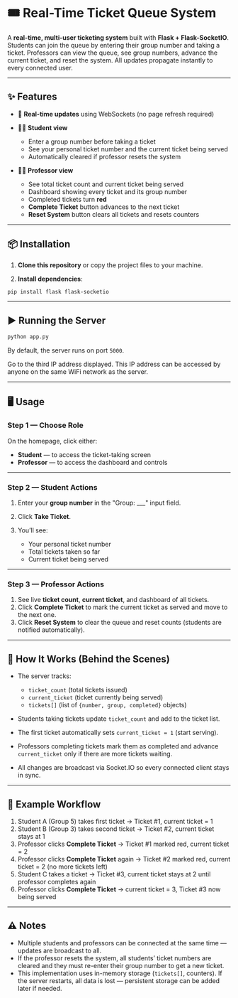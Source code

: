 # 🎟️ Real-Time Ticket Queue System

A **real-time, multi-user ticketing system** built with **Flask + Flask-SocketIO**.
Students can join the queue by entering their group number and taking a ticket. Professors can view the queue, see group numbers, advance the current ticket, and reset the system. All updates propagate instantly to every connected user.

---

## ✨ Features

* 🔄 **Real-time updates** using WebSockets (no page refresh required)
* 🧑‍🎓 **Student view**

  * Enter a group number before taking a ticket
  * See your personal ticket number and the current ticket being served
  * Automatically cleared if professor resets the system
* 👩‍🏫 **Professor view**

  * See total ticket count and current ticket being served
  * Dashboard showing every ticket and its group number
  * Completed tickets turn **red**
  * **Complete Ticket** button advances to the next ticket
  * **Reset System** button clears all tickets and resets counters

---

## 📦 Installation

1. **Clone this repository** or copy the project files to your machine.

2. **Install dependencies**:

```bash
pip install flask flask-socketio
```

---

## ▶️ Running the Server

```bash
python app.py
```

By default, the server runs on port `5000`.

Go to the third IP address displayed. 
This IP address can be accessed by anyone on the same WiFi network as the server.

---

## 🖥️ Usage

### Step 1 — Choose Role

On the homepage, click either:

* **Student** — to access the ticket-taking screen
* **Professor** — to access the dashboard and controls

---

### Step 2 — Student Actions

1. Enter your **group number** in the "Group: \_\_\_" input field.
2. Click **Take Ticket**.
3. You’ll see:

   * Your personal ticket number
   * Total tickets taken so far
   * Current ticket being served

---

### Step 3 — Professor Actions

1. See live **ticket count**, **current ticket**, and dashboard of all tickets.
2. Click **Complete Ticket** to mark the current ticket as served and move to the next one.
3. Click **Reset System** to clear the queue and reset counts (students are notified automatically).

---

## 🔄 How It Works (Behind the Scenes)

* The server tracks:

  * `ticket_count` (total tickets issued)
  * `current_ticket` (ticket currently being served)
  * `tickets[]` (list of `{number, group, completed}` objects)
* Students taking tickets update `ticket_count` and add to the ticket list.
* The first ticket automatically sets `current_ticket = 1` (start serving).
* Professors completing tickets mark them as completed and advance `current_ticket` only if there are more tickets waiting.
* All changes are broadcast via Socket.IO so every connected client stays in sync.

---

## 🧪 Example Workflow

1. Student A (Group 5) takes first ticket → Ticket #1, current ticket = 1
2. Student B (Group 3) takes second ticket → Ticket #2, current ticket stays at 1
3. Professor clicks **Complete Ticket** → Ticket #1 marked red, current ticket = 2
4. Professor clicks **Complete Ticket** again → Ticket #2 marked red, current ticket = 2 (no more tickets left)
5. Student C takes a ticket → Ticket #3, current ticket stays at 2 until professor completes again
6. Professor clicks **Complete Ticket** → current ticket = 3, Ticket #3 now being served

---

## ⚠️ Notes

* Multiple students and professors can be connected at the same time — updates are broadcast to all.
* If the professor resets the system, all students’ ticket numbers are cleared and they must re-enter their group number to get a new ticket.
* This implementation uses in-memory storage (`tickets[]`, counters). If the server restarts, all data is lost — persistent storage can be added later if needed.

